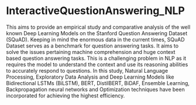 # InteractiveQuestionAnswering_NLP
This aims to provide an empirical study and comparative analysis of the well known Deep Learning Models on the Stanford Question Answering Dataset (SQuAD). Keeping in mind the enormous data in the current times, SQuAD Dataset serves as a benchmark for question answering tasks. It aims to solve the issues pertaining machine comprehension and huge context based question answering tasks. This is a challenging problem in NLP as it requires the model to understand the context and use its reasoning abilities to accurately respond to questions. In this study, Natural Language Processing, Exploratory Data Analysis and Deep Learning Models like Bidirectional LSTMs (BiLSTM), BERT, DistilBERT, BiDAF, Ensemble Learning, Backpropagation neural networks and Optimization techniques have been incorporated for achieving the highest efficiency. 
